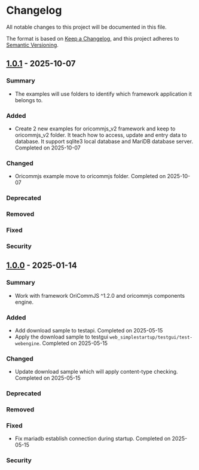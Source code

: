 # Changelog

All notable changes to this project will be documented in this file.

The format is based on [Keep a Changelog](https://keepachangelog.com/en/1.0.0/),
and this project adheres to [Semantic Versioning](https://semver.org/spec/v2.0.0.html).

## [1.0.1] - 2025-10-07

### Summary

- The examples will use folders to identify which framework application it belongs to.

### Added

- Create 2 new examples for oricommjs_v2 framework and keep to oricommjs_v2 folder. It teach how to access, update and entry data to database. It support sqlite3 local database and MariDB database server. Completed on 2025-10-07

### Changed

- Oricommjs example move to oricommjs folder. Completed on 2025-10-07

### Deprecated

### Removed

### Fixed

### Security

[1.0.1]: https://github.com/wkloh76/oricommjs_examples/releases/tag/1.0.1

## [1.0.0] - 2025-01-14

### Summary

- Work with framework OriCommJS ^1.2.0 and oricommjs components engine.

### Added

- Add download sample to testapi. Completed on 2025-05-15
- Apply the download sample to testgui `web_simplestartup/testgui/test-webengine`. Completed on 2025-05-15

### Changed

- Update download sample which will apply content-type checking. Completed on 2025-05-15

### Deprecated

### Removed

### Fixed

- Fix mariadb establish connection during startup. Completed on 2025-05-15

### Security

[1.0.0]: https://github.com/wkloh76/oricommjs_examples/releases/tag/1.0.0
